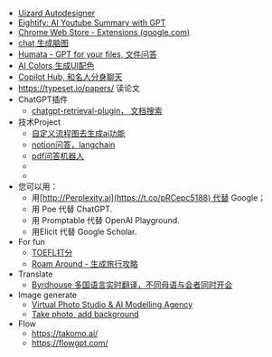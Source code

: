 - [Uizard Autodesigner](https://uizard.io/autodesigner/)
- [Eightify: AI Youtube Summary with GPT](https://chrome.google.com/webstore/detail/eightify-ai-youtube-summa/cdcpabkolgalpgeingbdcebojebfelgb)
- [Chrome Web Store - Extensions (google.com)](https://chrome.google.com/webstore/detail/glarity-summary-for-googl/cmnlolelipjlhfkhpohphpedmkfbobjc)
- [chat 生成脑图](https://www.chatmind.tech/)
- [Humata - GPT for your files, 文件问答](https://www.humata.ai/)
- [AI Colors 生成UI配色](https://aicolors.co/)
- [Copilot Hub, 和名人分身聊天](https://app.copilothub.co/home)
- https://typeset.io/papers/ 读论文
- ChatGPT插件
	- [chatgpt-retrieval-plugin， 文档搜索](https://github.com/openai/chatgpt-retrieval-plugin)
- 技术Project
	- [自定义流程图去生成ai功能](https://github.com/logspace-ai/langflow)
	- [notion问答，langchain](https://github.com/hwchase17/notion-qa)
	- [pdf问答机器人](https://github.com/mayooear/gpt4-pdf-chatbot-langchain)
	-
	-
- 您可以用：
	- 用[http://Perplexity.ai](https://t.co/pRCepc5188) 代替 Google；
	- 用 Poe 代替 ChatGPT.
	- 用 Promptable 代替 OpenAI Playground.
	- 用Elicit 代替 Google Scholar.
- For fun
	- [TOEFL打分](https://chatgpt-for-english-study.vercel.app/)
	- [Roam Around - 生成旅行攻略](https://www.roamaround.io/itineraries/Wu-Han-China/7-day-itinerary/UjB4LXIPkJ0SZfqT25FW)
- Translate
	- [Byrdhouse 多国语言实时翻译，不同母语与会者同时开会](https://byrdhouseapp.com)
- Image generate
	- [Virtual Photo Studio & AI Modelling Agency](https://www.deepagency.com/?ref=producthunt)
	- [Take photo, add background](https://www.photoroom.com/)
- Flow
	- https://takomo.ai/
	- https://flowgpt.com/